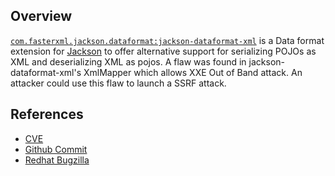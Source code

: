 ## Overview
[`com.fasterxml.jackson.dataformat:jackson-dataformat-xml`](http://search.maven.org/#search%7Cga%7C1%7Ca%3A%22jackson-dataformat-xml%22) is a Data format extension for [Jackson](http://jackson.codehaus.org) to offer alternative support for serializing POJOs as XML and deserializing XML as pojos. 
A flaw was found in jackson-dataformat-xml's XmlMapper which allows XXE Out of Band attack. An attacker could use this flaw to launch a SSRF attack.

## References
- [CVE](https://web.nvd.nist.gov/view/vuln/detail?vulnId=CVE-2016-7051)
- [Github Commit](https://github.com/FasterXML/jackson-dataformat-xml/commit/eeff2c312e9d4caa8c9f27b8f740c7529d00524a)
- [Redhat Bugzilla](https://bugzilla.redhat.com/show_bug.cgi?id=1378673#c5)

